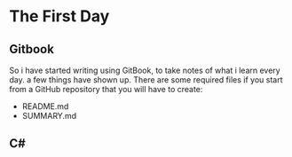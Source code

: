 # The First Day


## Gitbook

So i have started writing using GitBook, to take notes of what i learn every day. a few things have shown up.
There are some required files if you start from a GitHub repository that you will have to create:
* README.md
* SUMMARY.md

## C#